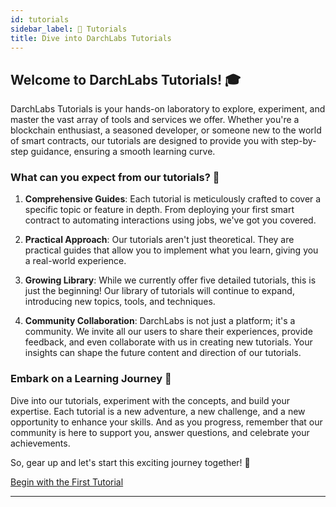 ```yaml
---
id: tutorials
sidebar_label: 🧪 Tutorials
title: Dive into DarchLabs Tutorials
---
```


## Welcome to DarchLabs Tutorials! 🎓

DarchLabs Tutorials is your hands-on laboratory to explore, experiment, and master the vast array of tools and services we offer. Whether you're a blockchain enthusiast, a seasoned developer, or someone new to the world of smart contracts, our tutorials are designed to provide you with step-by-step guidance, ensuring a smooth learning curve.

### What can you expect from our tutorials? 🧪

1. **Comprehensive Guides**: Each tutorial is meticulously crafted to cover a specific topic or feature in depth. From deploying your first smart contract to automating interactions using jobs, we've got you covered.

2. **Practical Approach**: Our tutorials aren't just theoretical. They are practical guides that allow you to implement what you learn, giving you a real-world experience.

3. **Growing Library**: While we currently offer five detailed tutorials, this is just the beginning! Our library of tutorials will continue to expand, introducing new topics, tools, and techniques.

4. **Community Collaboration**: DarchLabs is not just a platform; it's a community. We invite all our users to share their experiences, provide feedback, and even collaborate with us in creating new tutorials. Your insights can shape the future content and direction of our tutorials.

### Embark on a Learning Journey 🚀

Dive into our tutorials, experiment with the concepts, and build your expertise. Each tutorial is a new adventure, a new challenge, and a new opportunity to enhance your skills. And as you progress, remember that our community is here to support you, answer questions, and celebrate your achievements.

So, gear up and let's start this exciting journey together! 🌟

[Begin with the First Tutorial](/docs/tutorials/first-smartcontract)

---
